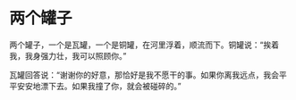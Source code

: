 # 两个罐子

两个罐子，一个是瓦罐，一个是铜罐，在河里浮着，顺流而下。铜罐说：“挨着我，我身强力壮，我可以照顾你。” 

瓦罐回答说：“谢谢你的好意，那恰好是我不愿干的事。如果你离我远点，我会平平安安地漂下去。如果我撞了你，就会被碰碎的。”
 